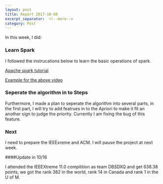 ```yaml
---
layout: post
title: Report 2017-10-08
excerpt_separator:  <!--more-->
category: Post
---
```


In this week, I did: 

### Learn Spark
I followed the instrucations below to learn the basic operations of spark.

[Apache spark tutorial](https://www.youtube.com/watch?v=XJyG9j1TRfw)

[Example for the above video](https://github.com/mrm1001/spark_tutorial/blob/master/spark_tutorial.py)

### Seperate the algorithm in to Steps
Furthermore,  I made a plan to seperate the algorithm into several parts, in the first part, I will try to add featrues in to the Apriori to make it fit an another sign to judge the priority.
Currently I am fixing the bug of this feature.

### Next
I need to prepare the IEEExreme and ACM. I will pause the project at next week.

####Update in 10/16

I attended the IEEEXtreme 11.0 compitition as team DBSDXQ and get 638.38 points, we got the rank 382 in the world, rank 14 in Canada and rank 1 in the U of M.
